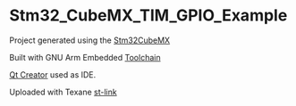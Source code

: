 # Stm32_CubeMX_TIM_GPIO_Example

Project generated using the [Stm32CubeMX](http://www.st.com/en/development-tools/stm32cubemx.html "st.com")

Built with GNU Arm Embedded [Toolchain](https://developer.arm.com/open-source/gnu-toolchain/gnu-rm/downloads "developer.arm.com")

[Qt Creator](https://www.qt.io) used as IDE.

Uploaded with Texane [st-link](https://github.com/texane/stlink "github.com")







